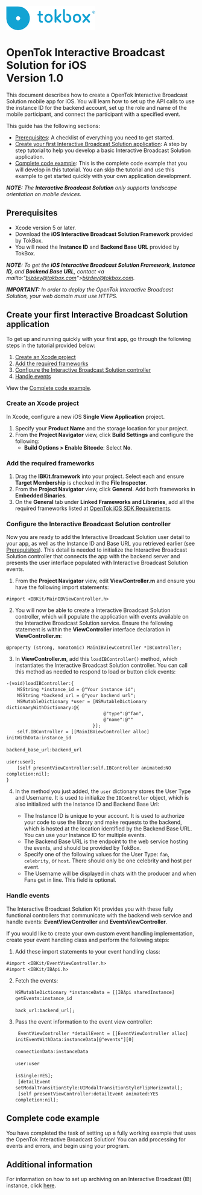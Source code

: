 ![logo](tokbox-logo.png)

# OpenTok Interactive Broadcast Solution for iOS<br/>Version 1.0

This document describes how to create a OpenTok Interactive Broadcast Solution mobile app for iOS. You will learn how to set up the API calls to use the instance ID for the backend account, set up the role and name of the mobile participant, and connect the participant with a specified event.

This guide has the following sections:

* [Prerequisites](#prerequisites): A checklist of everything you need to get started.
* [Create your first Interactive Broadcast Solution application](#createfirstapp): A step by step tutorial to help you develop a basic Interactive Broadcast Solution application.
* [Complete code example](#complete-code-example): This is the complete code example that you will develop in this tutorial. You can skip the tutorial and use this example to get started quickly with your own application development.

_**NOTE:** The **Interactive Broadcast Solution** only supports landscape orientation on mobile devices._

## Prerequisites

- Xcode version 5 or later.
- Download the **iOS Interactive Broadcast Solution Framework** provided by TokBox.
- You will need the **Instance ID** and **Backend Base URL** provided by TokBox.

_**NOTE:** To get the **iOS Interactive Broadcast Solution Framework**, **Instance ID**, and **Backend Base URL**, contact <a mailto:"bizdev@tokbox.com">bizdev@tokbox.com</a>._

_**IMPORTANT:** In order to deploy the OpenTok Interactive Broadcast Solution, your web domain must use HTTPS._

<h2 id=createfirstapp> Create your first Interactive Broadcast Solution application</h2>

To get up and running quickly with your first app, go through the following steps in the tutorial provided below:

1. [Create an Xcode project](#create-an-xcode-studio-project)
2. [Add the required frameworks](#add-the-required-frameworks)
3. [Configure the Interactive Broadcast Solution controller](#configure-the-interactive-broadcast-solution-controller)
4. [Handle events](#handle-events)

View the [Complete code example](#complete-code-example).

### Create an Xcode project

In Xcode, configure a new iOS **Single View Application** project.

1. Specify your **Product Name** and the storage location for your project.
2. From the **Project Navigator** view, click **Build Settings** and configure the following:
   * **Build Options > Enable Bitcode**: Select **No**.


### Add the required frameworks

1.  Drag the **IBKit.framework** into your project. Select each and ensure **Target Membership** is checked in the **File Inspector**.
2.  From the **Project Navigator** view, click **General**. Add both frameworks in **Embedded Binaries**.
3.  On the **General** tab under **Linked Frameworks and Libraries**, add all the required frameworks listed at [OpenTok iOS SDK Requirements](https://tokbox.com/developer/sdks/ios/).


### Configure the Interactive Broadcast Solution controller

Now you are ready to add the Interactive Broadcast Solution user detail to your app, as well as the Instance ID and Base URL you retrieved earlier (see [Prerequisites](#prerequisites)). This detail is needed to initialize the Interactive Broadcast Solution controller that connects the app with the backend server and presents the user interface populated with Interactive Broadcast Solution events.

1. From the **Project Navigator** view, edit **ViewController.m** and ensure you have the following import statements:

```objc
#import <IBKit/MainIBViewController.h>
```

2. You will now be able to create a Interactive Broadcast Solution controller, which will populate the application with events available on the Interactive Broadcast Solution service. Ensure the following statement is within the **ViewController** interface declaration in **ViewController.m**:

```objc
@property (strong, nonatomic) MainIBViewController *IBController;
```


3. In **ViewController.m**, add this `loadIBController()` method, which instantiates the Interactive Broadcast Solution controller. You can call this method as needed to respond to load or button click events:

```objc
-(void)loadIBController:{
    NSString *instance_id = @"Your instance id";
    NSString *backend_url = @"your backend url";
    NSMutableDictionary *user = [NSMutableDictionary dictionaryWithDictionary:@{
                                    @"type":@"fan",
                                    @"name":@""
                                }];
    self.IBController = [[MainIBViewController alloc] initWithData:instance_id
                                                                          backend_base_url:backend_url
                                                                                      user:user];
    [self presentViewController:self.IBController animated:NO completion:nil];
}
```


4. In the method you just added, the `user` dictionary stores the User Type and Username. It is used to initialize the `IBController` object, which is also initialized with the Instance ID and Backend Base Url:

   - The Instance ID is unique to your account. It is used to authorize your code to use the library and make requests to the backend, which is hosted at the location identified by the Backend Base URL. You can use your Instance ID for multiple events.
   - The Backend Base URL is the endpoint to the web service hosting the events, and should be provided by TokBox.
   - Specify one of the following values for the User Type: `fan`, `celebrity`, or `host`. There should only be one celebrity and host per event.
   - The Username will be displayed in chats with the producer and when Fans get in line. This field is optional.


### Handle events

The Interactive Broadcast Solution Kit provides you with these fully functional controllers that communicate with the backend web service and handle events: **EventViewController** and **EventsViewController**.

If you would like to create your own custom event handling implementation, create your event handling class and perform the following steps:


1. Add these import statements to your event handling class:

```objc
#import <IBKit/EventViewController.h>
#import <IBKit/IBApi.h>
```

2. Fetch the events:

   ```objc
   NSMutableDictionary *instanceData = [[IBApi sharedInstance] getEvents:instance_id
                                                                       back_url:backend_url];
   ```

3. Pass the event information to the event view controller:

   ```objc
    EventViewController *detailEvent = [[EventViewController alloc] initEventWithData:instanceData[@"events"][0]
                                                                       connectionData:instanceData
                                                                                 user:user
                                                                             isSingle:YES];
    [detailEvent setModalTransitionStyle:UIModalTransitionStyleFlipHorizontal];
    [self presentViewController:detailEvent animated:YES completion:nil];
   ```


## Complete code example

You have completed the task of setting up a fully working example that uses the OpenTok Interactive Broadcast Solution! You can add processing for events and errors, and begin using your program.


## Additional information

For information on how to set up archiving on an Interactive Broadcast (IB) instance, click <a href="./ARCHIVING.md">here</a>.
 
